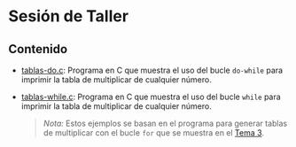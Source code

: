 # Sesión de Taller

## Contenido

* [tablas-do.c](code/tablas-do.c): Programa en C que muestra el uso del bucle `do-while` para imprimir la tabla de multiplicar de cualquier número.

* [tablas-while.c](code/tablas-while.c): Programa en C que muestra el uso del bucle `while` para imprimir la tabla de multiplicar de cualquier número.

  > _Nota:_ Estos ejemplos se basan en el programa para generar tablas de multiplicar con el bucle `for` que se muestra en el [Tema 3](../tema-3/code/tablas.c).